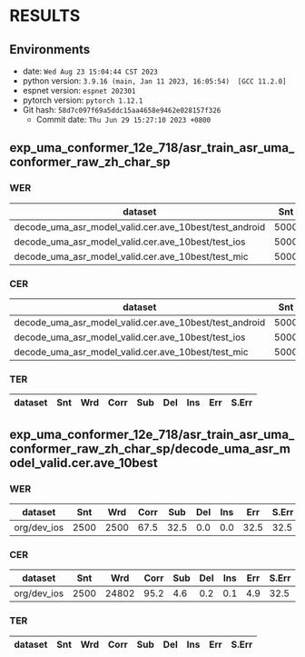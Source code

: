 <!--
 * @Author: FnoY fangying@westlake.edu.cn
 * @LastEditors: fnoy 1084585914@qq.com
 * @LastEditTime: 2023-12-10 20:49:06
 * @FilePath: \published_codes\UMA-ASR\egs2\aishell2\exp_uma_conformer_12e_718\asr_train_asr_uma_conformer_raw_zh_char_sp\RESULTS.md
-->
<!-- Generated by scripts/utils/show_asr_result.sh -->
# RESULTS
## Environments
- date: `Wed Aug 23 15:04:44 CST 2023`
- python version: `3.9.16 (main, Jan 11 2023, 16:05:54)  [GCC 11.2.0]`
- espnet version: `espnet 202301`
- pytorch version: `pytorch 1.12.1`
- Git hash: `58d7c097f69a5ddc15aa4658e9462e028157f326`
  - Commit date: `Thu Jun 29 15:27:10 2023 +0800`

## exp_uma_conformer_12e_718/asr_train_asr_uma_conformer_raw_zh_char_sp
### WER

|dataset|Snt|Wrd|Corr|Sub|Del|Ins|Err|S.Err|
|---|---|---|---|---|---|---|---|---|
|decode_uma_asr_model_valid.cer.ave_10best/test_android|5000|5002|62.7|37.3|0.0|0.0|37.3|37.3|
|decode_uma_asr_model_valid.cer.ave_10best/test_ios|5000|5002|65.6|34.3|0.0|0.0|34.4|34.3|
|decode_uma_asr_model_valid.cer.ave_10best/test_mic|5000|5002|62.6|37.4|0.0|0.0|37.4|37.4|

### CER

|dataset|Snt|Wrd|Corr|Sub|Del|Ins|Err|S.Err|
|---|---|---|---|---|---|---|---|---|
|decode_uma_asr_model_valid.cer.ave_10best/test_android|5000|49534|94.1|5.7|0.2|0.1|6.0|37.3|
|decode_uma_asr_model_valid.cer.ave_10best/test_ios|5000|49534|94.8|5.0|0.2|0.1|5.3|34.3|
|decode_uma_asr_model_valid.cer.ave_10best/test_mic|5000|49534|94.1|5.7|0.2|0.2|6.0|37.4|

### TER

|dataset|Snt|Wrd|Corr|Sub|Del|Ins|Err|S.Err|
|---|---|---|---|---|---|---|---|---|
## exp_uma_conformer_12e_718/asr_train_asr_uma_conformer_raw_zh_char_sp/decode_uma_asr_model_valid.cer.ave_10best
### WER

|dataset|Snt|Wrd|Corr|Sub|Del|Ins|Err|S.Err|
|---|---|---|---|---|---|---|---|---|
|org/dev_ios|2500|2500|67.5|32.5|0.0|0.0|32.5|32.5|

### CER

|dataset|Snt|Wrd|Corr|Sub|Del|Ins|Err|S.Err|
|---|---|---|---|---|---|---|---|---|
|org/dev_ios|2500|24802|95.2|4.6|0.2|0.1|4.9|32.5|

### TER

|dataset|Snt|Wrd|Corr|Sub|Del|Ins|Err|S.Err|
|---|---|---|---|---|---|---|---|---|
